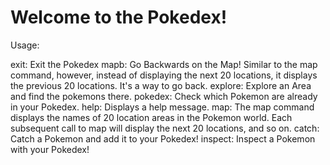 # Welcome to the Pokedex!
Usage:

exit: Exit the Pokedex
mapb: Go Backwards on the Map! Similar to the map command, however, instead of displaying the next 20 locations, it displays the previous 20 locations. It's a way to go back.
explore: Explore an Area and find the pokemons there.
pokedex: Check which Pokemon are already in your Pokedex.
help: Displays a help message.
map: The map command displays the names of 20 location areas in the Pokemon world. Each subsequent call to map will display the next 20 locations, and so on.
catch: Catch a Pokemon and add it to your Pokedex!
inspect: Inspect a Pokemon with your Pokedex!
